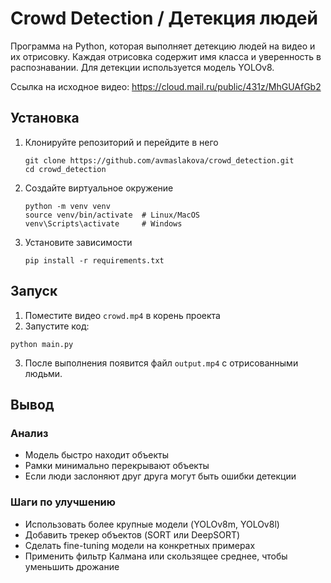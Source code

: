 # Crowd Detection / Детекция людей

Программа на Python, которая выполняет детекцию людей на видео и их отрисовку. Каждая отрисовка содержит имя класса и уверенность в распознавании. Для детекции используется модель YOLOv8.

Ссылка на исходное видео: https://cloud.mail.ru/public/431z/MhGUAfGb2

## Установка

1. Клонируйте репозиторий и перейдите в него
   ```
   git clone https://github.com/avmaslakova/crowd_detection.git
   cd crowd_detection
   ```
2. Создайте виртуальное окружение
   ``` 
   python -m venv venv
   source venv/bin/activate  # Linux/MacOS
   venv\Scripts\activate     # Windows
   ```
3. Установите зависимости
   ```
   pip install -r requirements.txt
   ```

## Запуск

1. Поместите видео `crowd.mp4` в корень проекта
2. Запустите код:
  ```
  python main.py
  ```
3. После выполнения появится файл `output.mp4` с отрисованными людьми.

## Вывод

### Анализ

- Модель быстро находит объекты
- Рамки минимально перекрывают объекты
- Если люди заслоняют друг друга могут быть ошибки детекции

### Шаги по улучшению

- Использовать более крупные модели (YOLOv8m, YOLOv8l)
- Добавить трекер объектов (SORT или DeepSORT)
- Сделать fine-tuning модели на конкретных примерах
- Применить фильтр Калмана или скользящее среднее, чтобы уменьшить дрожание
